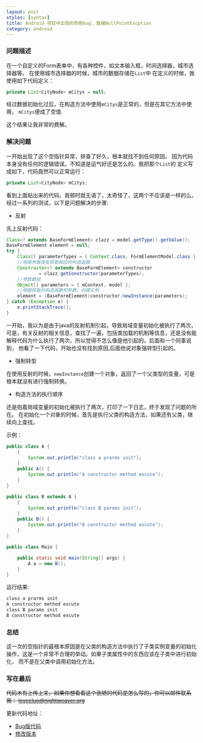 ```yaml
---
layout: post
styles: [syntax]
title: Android 项目中出现的奇葩bug, 数据NullPointExcption
category: android
---
```


### 问题描述

在一个自定义的Form表单中，有各种控件，如文本输入框，时间选择器，城市选择器等。
在使用城市选择器的时候，城市的数据存储在`List`中
在定义的时候，我使用如下代码定义：

```java
private List<CityNode> mCitys = null;
```

经过数据初始化过后，在构造方法中使用`mCitys`是正常的，但是在其它方法中使用，
`mCitys`便成了空值.

这个结果让我非常的费解。

### 解决问题

一开始出现了这个空指针异常，排查了好久，根本就找不到任何原因，
因为代码本身没有任何的逻辑错误。不知道是运气好还是怎么的。我把那个`List`的
定义写成如下，代码竟然可以正常运行：

```java
private List<CityNode> mCitys;
```

看到上面贴出来的代码，我顿时就无语了，太奇怪了，这两个不应该是一样的么。
经过一系列的测试，以下是问题解决的步骤:

+ 反射

先上反射代码：

```java
Class<? extends BaseFormElement> clazz = model.getType().getValue();
BaseFormElement element = null;
try {
    Class[] parameterTypes = { Context.class, FormElementModel.class };
    //根据参数类型获取相应的构造函数
    Constructor<? extends BaseFormElement> constructor
    		= clazz.getConstructor(parameterTypes);
    //参数数组
    Object[] parameters = { mContext, model };
    //根据获取的构造函数和参数，创建实例
    element = (BaseFormElement)constructor.newInstance(parameters);
} catch (Exception e) {
    e.printStackTrace();
}
```

一开始，我以为是由于java的反射机制引起，导致局域变量初始化被执行了两次，
可是，有关反射的相关信息，查找了一遍，包括类加载的机制等信息，还是没有能
解释代码为什么执行了两次，所以觉得不怎么像是他引起的。后面和一个同事说到，
他看了一下代码，开始也没有找到原因,后面他说对象强转型引起的。

+ 强制转型

在使用反射的时候，`newInstance`创建一个对象，返回了一个父类型的变量，可是
根本就没有进行强制转换。

+ 构造方法的执行顺序

还是抱着局域变量的初始化被执行了两次，打印了一下日志，终于发现了问题的所在。
在初始化一个对象的时候，首先是执行父类的构造方法，如果还有父类，继续向上查找。

示例：

```java
public class A {
	{
		System.out.println("class a prarms init");
	}
	public A() {
		System.out.println("A constructor method excute");
	}
}
```

```java
public class B extends A {
	{
		System.out.println("class B params init");
	}
	public B() {
		System.out.println("B constructor method excute");
	}
}
```

```java
public class Main {

	public static void main(String[] args) {
		A a = new B();
	}
}
```

运行结果:

```html
class a prarms init
A constructor method excute
class B params init
B constructor method excute
```

### 总结

这一次的空指针的最根本原因是在父类的构造方法中执行了子类实例变量的初始化
操作，这是一个非常不合理的举动。如果子类属性中的东西应该在子类中进行初始化，
而不是在父类中调用初始化方法。

### 写在最后

~~代码木有上传上来，如果你想看看这个丑陋的代码是怎么写的，你可以邮件联系我：
lovecluo@nightweaver.org~~

更新代码地址：

 + [Bug版代码](http://pinned.github.io/assets/posts/file-2014-11-4/NullPointProject-bug.tar.gz)
 + [修改版本](http://pinned.github.io/assets/posts/file-2014-11-4/NullPointProject-更改.rar)
